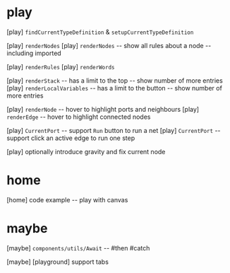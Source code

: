 # play

[play] `findCurrentTypeDefinition` & `setupCurrentTypeDefinition`

[play] `renderNodes`
[play] `renderNodes` -- show all rules about a node -- including imported

[play] `renderRules`
[play] `renderWords`

[play] `renderStack` -- has a limit to the top -- show number of more entries
[play] `renderLocalVariables` -- has a limit to the button -- show number of more entries

[play] `renderNode` -- hover to highlight ports and neighbours
[play] `renderEdge` -- hover to highlight connected nodes

[play] `CurrentPort` -- support `Run` button to run a net
[play] `CurrentPort` -- support click an active edge to run one step

[play] optionally introduce gravity and fix current node

# home

[home] code example -- play with canvas

# maybe

[maybe] `components/utils/Await` -- #then #catch

[maybe] [playground] support tabs

